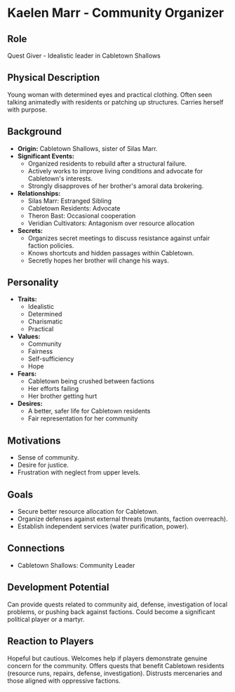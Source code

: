 # Kaelen Marr - Community Organizer

## Role
Quest Giver - Idealistic leader in Cabletown Shallows

## Physical Description
Young woman with determined eyes and practical clothing. Often seen talking animatedly with residents or patching up structures. Carries herself with purpose.

## Background
- **Origin:** Cabletown Shallows, sister of Silas Marr.
- **Significant Events:**
  - Organized residents to rebuild after a structural failure.
  - Actively works to improve living conditions and advocate for Cabletown's interests.
  - Strongly disapproves of her brother's amoral data brokering.
- **Relationships:**
  - Silas Marr: Estranged Sibling
  - Cabletown Residents: Advocate
  - Theron Bast: Occasional cooperation
  - Veridian Cultivators: Antagonism over resource allocation
- **Secrets:**
  - Organizes secret meetings to discuss resistance against unfair faction policies.
  - Knows shortcuts and hidden passages within Cabletown.
  - Secretly hopes her brother will change his ways.

## Personality
- **Traits:**
  - Idealistic
  - Determined
  - Charismatic
  - Practical
- **Values:**
  - Community
  - Fairness
  - Self-sufficiency
  - Hope
- **Fears:**
  - Cabletown being crushed between factions
  - Her efforts failing
  - Her brother getting hurt
- **Desires:**
  - A better, safer life for Cabletown residents
  - Fair representation for her community

## Motivations
- Sense of community.
- Desire for justice.
- Frustration with neglect from upper levels.

## Goals
- Secure better resource allocation for Cabletown.
- Organize defenses against external threats (mutants, faction overreach).
- Establish independent services (water purification, power).

## Connections
- Cabletown Shallows: Community Leader

## Development Potential
Can provide quests related to community aid, defense, investigation of local problems, or pushing back against factions. Could become a significant political player or a martyr.

## Reaction to Players
Hopeful but cautious. Welcomes help if players demonstrate genuine concern for the community. Offers quests that benefit Cabletown residents (resource runs, repairs, defense, investigation). Distrusts mercenaries and those aligned with oppressive factions.
